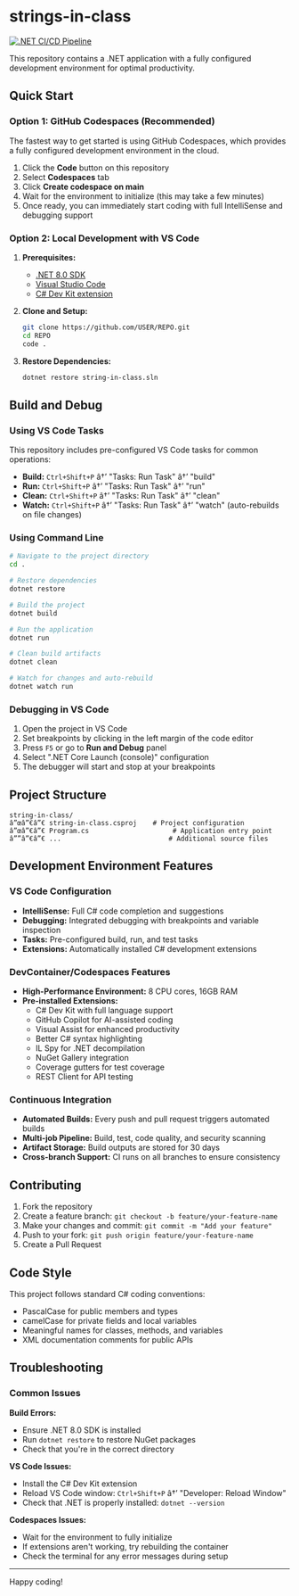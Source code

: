 ﻿# strings-in-class

[![.NET CI/CD Pipeline](https://github.com/oop-jccc/strings-in-class/actions/workflows/ci.yml/badge.svg)](https://github.com/oop-jccc/strings-in-class/actions/workflows/ci.yml)

This repository contains a .NET application with a fully configured development environment for optimal productivity.

## Quick Start

### Option 1: GitHub Codespaces (Recommended)
The fastest way to get started is using GitHub Codespaces, which provides a fully configured development environment in the cloud.

1. Click the **Code** button on this repository
2. Select **Codespaces** tab
3. Click **Create codespace on main**
4. Wait for the environment to initialize (this may take a few minutes)
5. Once ready, you can immediately start coding with full IntelliSense and debugging support

### Option 2: Local Development with VS Code
1. **Prerequisites:**
   - [.NET 8.0 SDK](https://dotnet.microsoft.com/download/dotnet/8.0)
   - [Visual Studio Code](https://code.visualstudio.com/)
   - [C# Dev Kit extension](https://marketplace.visualstudio.com/items?itemName=ms-dotnettools.csdevkit)

2. **Clone and Setup:**
   ```bash
   git clone https://github.com/USER/REPO.git
   cd REPO
   code .
   ```

3. **Restore Dependencies:**
   ```bash
   dotnet restore string-in-class.sln
   ```

## Build and Debug

### Using VS Code Tasks
This repository includes pre-configured VS Code tasks for common operations:

- **Build:** `Ctrl+Shift+P` â†’ "Tasks: Run Task" â†’ "build"
- **Run:** `Ctrl+Shift+P` â†’ "Tasks: Run Task" â†’ "run"
- **Clean:** `Ctrl+Shift+P` â†’ "Tasks: Run Task" â†’ "clean"
- **Watch:** `Ctrl+Shift+P` â†’ "Tasks: Run Task" â†’ "watch" (auto-rebuilds on file changes)

### Using Command Line
```bash
# Navigate to the project directory
cd .

# Restore dependencies
dotnet restore

# Build the project
dotnet build

# Run the application
dotnet run

# Clean build artifacts
dotnet clean

# Watch for changes and auto-rebuild
dotnet watch run
```

### Debugging in VS Code
1. Open the project in VS Code
2. Set breakpoints by clicking in the left margin of the code editor
3. Press `F5` or go to **Run and Debug** panel
4. Select ".NET Core Launch (console)" configuration
5. The debugger will start and stop at your breakpoints

## Project Structure

```
string-in-class/
â”œâ”€â”€ string-in-class.csproj    # Project configuration
â”œâ”€â”€ Program.cs                     # Application entry point
â””â”€â”€ ...                           # Additional source files
```

## Development Environment Features

### VS Code Configuration
- **IntelliSense:** Full C# code completion and suggestions
- **Debugging:** Integrated debugging with breakpoints and variable inspection
- **Tasks:** Pre-configured build, run, and test tasks
- **Extensions:** Automatically installed C# development extensions

### DevContainer/Codespaces Features
- **High-Performance Environment:** 8 CPU cores, 16GB RAM
- **Pre-installed Extensions:**
  - C# Dev Kit with full language support
  - GitHub Copilot for AI-assisted coding
  - Visual Assist for enhanced productivity
  - Better C# syntax highlighting
  - IL Spy for .NET decompilation
  - NuGet Gallery integration
  - Coverage gutters for test coverage
  - REST Client for API testing

### Continuous Integration
- **Automated Builds:** Every push and pull request triggers automated builds
- **Multi-job Pipeline:** Build, test, code quality, and security scanning
- **Artifact Storage:** Build outputs are stored for 30 days
- **Cross-branch Support:** CI runs on all branches to ensure consistency

## Contributing

1. Fork the repository
2. Create a feature branch: `git checkout -b feature/your-feature-name`
3. Make your changes and commit: `git commit -m "Add your feature"`
4. Push to your fork: `git push origin feature/your-feature-name`
5. Create a Pull Request

## Code Style

This project follows standard C# coding conventions:
- PascalCase for public members and types
- camelCase for private fields and local variables
- Meaningful names for classes, methods, and variables
- XML documentation comments for public APIs

## Troubleshooting

### Common Issues

**Build Errors:**
- Ensure .NET 8.0 SDK is installed
- Run `dotnet restore` to restore NuGet packages
- Check that you're in the correct directory

**VS Code Issues:**
- Install the C# Dev Kit extension
- Reload VS Code window: `Ctrl+Shift+P` â†’ "Developer: Reload Window"
- Check that .NET is properly installed: `dotnet --version`

**Codespaces Issues:**
- Wait for the environment to fully initialize
- If extensions aren't working, try rebuilding the container
- Check the terminal for any error messages during setup

---

Happy coding!
